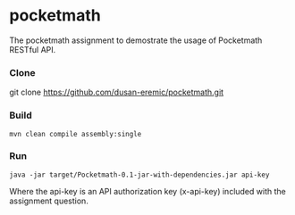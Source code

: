 # pocketmath
The pocketmath assignment to demostrate the usage of Pocketmath RESTful API.

### Clone
git clone https://github.com/dusan-eremic/pocketmath.git

### Build
`mvn clean compile assembly:single`
  
### Run
`java -jar target/Pocketmath-0.1-jar-with-dependencies.jar api-key`

Where the api-key is an API authorization key (x-api-key) included with the assignment question.
